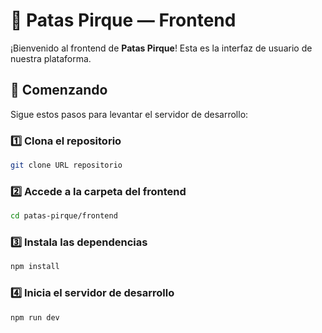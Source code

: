 # 🐾 Patas Pirque — Frontend

¡Bienvenido al frontend de **Patas Pirque**! Esta es la interfaz de usuario de nuestra plataforma.

## 🚀 Comenzando

Sigue estos pasos para levantar el servidor de desarrollo:

### 1️⃣ Clona el repositorio
```bash
git clone URL repositorio
```
### 2️⃣ Accede a la carpeta del frontend
```bash
cd patas-pirque/frontend
```
### 3️⃣ Instala las dependencias
```bash
npm install
```
### 4️⃣ Inicia el servidor de desarrollo
```bash
npm run dev
```